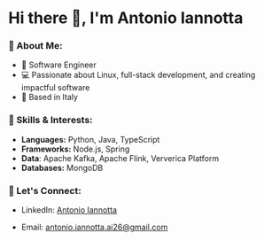 # Hi there 👋, I'm Antonio Iannotta

### 🌱 About Me:
- 🔧 Software Engineer
- 💻 Passionate about Linux, full-stack development, and creating impactful software
- 📍 Based in Italy

### 🚀 Skills & Interests:
- **Languages:** Python, Java, TypeScript
- **Frameworks:** Node.js, Spring
- **Data**: Apache Kafka, Apache Flink, Ververica Platform
- **Databases:** MongoDB

### 🤝 Let's Connect:
- LinkedIn: [Antonio Iannotta](https://www.linkedin.com/in/antonio-iannotta-3703111a4/)
<!-- Personal website: [Your website if available]-->
- Email: antonio.iannotta.ai26@gmail.com
